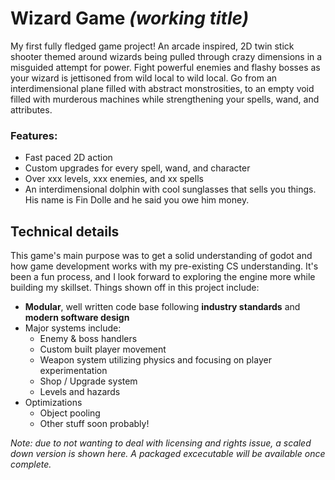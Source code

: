 # Wizard Game *(working title)*
My first fully fledged game project! An arcade inspired, 2D twin stick shooter themed around wizards being pulled through crazy dimensions in a misguided attempt for power. Fight powerful enemies and flashy bosses as your wizard is jettisoned from wild local to wild local. Go from an interdimensional plane filled with abstract monstrosities, to an empty void filled with murderous machines while strengthening your spells, wand, and attributes. 
### Features:
- Fast paced 2D action
- Custom upgrades for every spell, wand, and character
- Over xxx levels, xxx enemies, and xx spells
- An interdimensional dolphin with cool sunglasses that sells you things. His name is Fin Dolle and he said you owe him money.


## Technical details
This game's main purpose was to get a solid understanding of godot and how game development works with my pre-existing CS understanding. It's been a fun process, and I look forward to exploring the engine more while building my skillset. Things shown off in this project include:
- **Modular**, well written code base following **industry standards** and **modern software design**
- Major systems include:
  - Enemy & boss handlers
  - Custom built player movement
  - Weapon system utilizing physics and focusing on player experimentation
  - Shop / Upgrade system
  - Levels and hazards
- Optimizations
  - Object pooling
  - Other stuff soon probably!
 

*Note: due to not wanting to deal with licensing and rights issue, a scaled down version is shown here. A packaged excecutable will be available once complete.*
